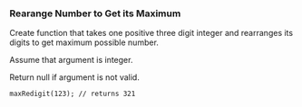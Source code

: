 ### Rearange Number to Get its Maximum


Create function that takes one positive three digit integer and rearranges its digits to get maximum possible number. 

Assume that argument is integer. 

Return null if argument is not valid.

    maxRedigit(123); // returns 321

